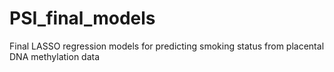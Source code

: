 # PSI_final_models
Final LASSO regression models for predicting smoking status from placental DNA methylation data
